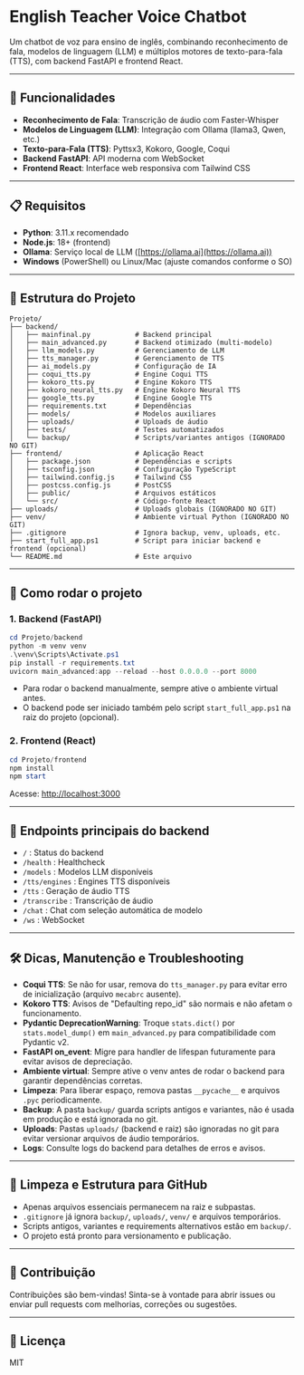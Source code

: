 # English Teacher Voice Chatbot

Um chatbot de voz para ensino de inglês, combinando reconhecimento de fala, modelos de linguagem (LLM) e múltiplos motores de texto-para-fala (TTS), com backend FastAPI e frontend React.

---

## 🌟 Funcionalidades
- **Reconhecimento de Fala**: Transcrição de áudio com Faster-Whisper
- **Modelos de Linguagem (LLM)**: Integração com Ollama (llama3, Qwen, etc.)
- **Texto-para-Fala (TTS)**: Pyttsx3, Kokoro, Google, Coqui
- **Backend FastAPI**: API moderna com WebSocket
- **Frontend React**: Interface web responsiva com Tailwind CSS

---

## 📋 Requisitos
- **Python**: 3.11.x recomendado
- **Node.js**: 18+ (frontend)
- **Ollama**: Serviço local de LLM ([https://ollama.ai](https://ollama.ai))
- **Windows** (PowerShell) ou Linux/Mac (ajuste comandos conforme o SO)

---

## 📁 Estrutura do Projeto

```
Projeto/
├── backend/
│   ├── mainfinal.py           # Backend principal
│   ├── main_advanced.py       # Backend otimizado (multi-modelo)
│   ├── llm_models.py          # Gerenciamento de LLM
│   ├── tts_manager.py         # Gerenciamento de TTS
│   ├── ai_models.py           # Configuração de IA
│   ├── coqui_tts.py           # Engine Coqui TTS
│   ├── kokoro_tts.py          # Engine Kokoro TTS
│   ├── kokoro_neural_tts.py   # Engine Kokoro Neural TTS
│   ├── google_tts.py          # Engine Google TTS
│   ├── requirements.txt       # Dependências
│   ├── models/                # Modelos auxiliares
│   ├── uploads/               # Uploads de áudio
│   ├── tests/                 # Testes automatizados
│   └── backup/                # Scripts/variantes antigos (IGNORADO NO GIT)
├── frontend/                  # Aplicação React
│   ├── package.json           # Dependências e scripts
│   ├── tsconfig.json          # Configuração TypeScript
│   ├── tailwind.config.js     # Tailwind CSS
│   ├── postcss.config.js      # PostCSS
│   ├── public/                # Arquivos estáticos
│   └── src/                   # Código-fonte React
├── uploads/                   # Uploads globais (IGNORADO NO GIT)
├── venv/                      # Ambiente virtual Python (IGNORADO NO GIT)
├── .gitignore                 # Ignora backup, venv, uploads, etc.
├── start_full_app.ps1         # Script para iniciar backend e frontend (opcional)
└── README.md                  # Este arquivo
```

---

## 🚀 Como rodar o projeto

### 1. Backend (FastAPI)

```powershell
cd Projeto/backend
python -m venv venv
.\venv\Scripts\Activate.ps1
pip install -r requirements.txt
uvicorn main_advanced:app --reload --host 0.0.0.0 --port 8000
```

- Para rodar o backend manualmente, sempre ative o ambiente virtual antes.
- O backend pode ser iniciado também pelo script `start_full_app.ps1` na raiz do projeto (opcional).

### 2. Frontend (React)

```powershell
cd Projeto/frontend
npm install
npm start
```

Acesse: [http://localhost:3000](http://localhost:3000)

---

## 🔗 Endpoints principais do backend

- `/` : Status do backend
- `/health` : Healthcheck
- `/models` : Modelos LLM disponíveis
- `/tts/engines` : Engines TTS disponíveis
- `/tts` : Geração de áudio TTS
- `/transcribe` : Transcrição de áudio
- `/chat` : Chat com seleção automática de modelo
- `/ws` : WebSocket

---

## 🛠️ Dicas, Manutenção e Troubleshooting

- **Coqui TTS**: Se não for usar, remova do `tts_manager.py` para evitar erro de inicialização (arquivo `mecabrc` ausente).
- **Kokoro TTS**: Avisos de "Defaulting repo_id" são normais e não afetam o funcionamento.
- **Pydantic DeprecationWarning**: Troque `stats.dict()` por `stats.model_dump()` em `main_advanced.py` para compatibilidade com Pydantic v2.
- **FastAPI on_event**: Migre para handler de lifespan futuramente para evitar avisos de depreciação.
- **Ambiente virtual**: Sempre ative o venv antes de rodar o backend para garantir dependências corretas.
- **Limpeza**: Para liberar espaço, remova pastas `__pycache__` e arquivos `.pyc` periodicamente.
- **Backup**: A pasta `backup/` guarda scripts antigos e variantes, não é usada em produção e está ignorada no git.
- **Uploads**: Pastas `uploads/` (backend e raiz) são ignoradas no git para evitar versionar arquivos de áudio temporários.
- **Logs**: Consulte logs do backend para detalhes de erros e avisos.

---

## 🧹 Limpeza e Estrutura para GitHub

- Apenas arquivos essenciais permanecem na raiz e subpastas.
- `.gitignore` já ignora `backup/`, `uploads/`, `venv/` e arquivos temporários.
- Scripts antigos, variantes e requirements alternativos estão em `backup/`.
- O projeto está pronto para versionamento e publicação.

---

## 🤝 Contribuição

Contribuições são bem-vindas! Sinta-se à vontade para abrir issues ou enviar pull requests com melhorias, correções ou sugestões.

---

## 📄 Licença

MIT
